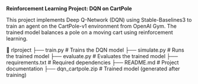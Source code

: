 **Reinforcement Learning Project: DQN on CartPole**

This project implements Deep Q-Network (DQN) using Stable-Baselines3 to train an agent on the CartPole-v1 environment from OpenAI Gym. The trained model balances a pole on a moving cart using reinforcement learning.

📂 rlproject
 ├── train.py              # Trains the DQN model
 ├── simulate.py           # Runs the trained model
 ├── evaluate.py           # Evaluates the trained model
 ├── requirements.txt      # Required dependencies
 ├── README.md             # Project documentation
 ├── dqn_cartpole.zip      # Trained model (generated after training)
